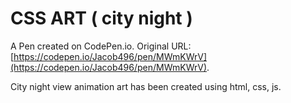 # CSS ART  ( city night )

A Pen created on CodePen.io. Original URL: [https://codepen.io/Jacob496/pen/MWmKWrV](https://codepen.io/Jacob496/pen/MWmKWrV).

City night view animation art has been created using html, css, js. 